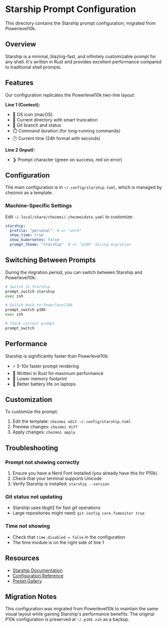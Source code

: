 # Starship Prompt Configuration

This directory contains the Starship prompt configuration, migrated from Powerlevel10k.

## Overview

Starship is a minimal, blazing-fast, and infinitely customizable prompt for any shell. It's written in Rust and provides excellent performance compared to traditional shell prompts.

## Features

Our configuration replicates the Powerlevel10k two-line layout:

**Line 1 (Context):**
- 🍎 OS icon (macOS)
- 📁 Current directory with smart truncation
- 🌿 Git branch and status
- ⏱️  Command duration (for long-running commands)
- 🕐 Current time (24h format with seconds)

**Line 2 (Input):**
- ❯ Prompt character (green on success, red on error)

## Configuration

The main configuration is in `~/.config/starship.toml`, which is managed by chezmoi as a template.

### Machine-Specific Settings

Edit `~/.local/share/chezmoi/.chezmoidata.yaml` to customize:

```yaml
starship:
  profile: "personal"  # or "work"
  show_time: true
  show_kubernetes: false
  prompt_theme: "starship"  # or "p10k" during migration
```

## Switching Between Prompts

During the migration period, you can switch between Starship and Powerlevel10k:

```bash
# Switch to Starship
prompt_switch starship
exec zsh

# Switch back to Powerlevel10k
prompt_switch p10k
exec zsh

# Check current prompt
prompt_switch
```

## Performance

Starship is significantly faster than Powerlevel10k:
- ⚡ 5-10x faster prompt rendering
- 🚀 Written in Rust for maximum performance
- 💾 Lower memory footprint
- 🔋 Better battery life on laptops

## Customization

To customize the prompt:

1. Edit the template: `chezmoi edit ~/.config/starship.toml`
2. Preview changes: `chezmoi diff`
3. Apply changes: `chezmoi apply`

## Troubleshooting

### Prompt not showing correctly

1. Ensure you have a Nerd Font installed (you already have this for P10k)
2. Check that your terminal supports Unicode
3. Verify Starship is installed: `starship --version`

### Git status not updating

- Starship uses libgit2 for fast git operations
- Large repositories might need: `git config core.fsmonitor true`

### Time not showing

- Check that `time.disabled = false` in the configuration
- The time module is on the right side of line 1

## Resources

- [Starship Documentation](https://starship.rs/)
- [Configuration Reference](https://starship.rs/config/)
- [Preset Gallery](https://starship.rs/presets/)

## Migration Notes

This configuration was migrated from Powerlevel10k to maintain the same visual layout while gaining Starship's performance benefits. The original P10k configuration is preserved at `~/.p10k.zsh` as a backup.